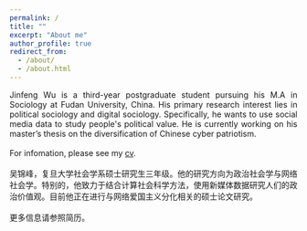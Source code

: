```yaml
---
permalink: /
title: ""
excerpt: "About me"
author_profile: true
redirect_from: 
  - /about/
  - /about.html
---
```


<p style="text-align:justify; text-justify:inter-ideograph;><font size="3">
Jinfeng Wu is a third-year postgraduate student pursuing his M.A in Sociology at Fudan University, China. His primary research interest lies in political sociology and digital sociology. Specifically, he wants to use social media data to study people's political value. He is currently working on his master’s thesis on the diversification of Chinese cyber patriotism.<br>
<br>
For infomation, please see my <a href="https://wujinfeng0715.github.io//files/CV-JinfengWu-20200614.pdf">cv</a>.<br>
<br>
吴锦峰，复旦大学社会学系硕士研究生三年级。他的研究方向为政治社会学与网络社会学。特别的，他致力于结合计算社会科学方法，使用新媒体数据研究人们的政治价值观。目前他正在进行与网络爱国主义分化相关的硕士论文研究。<br>
<br>
更多信息请参照简历。
</font></p>



